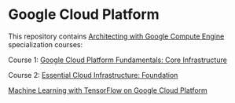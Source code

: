 # Google Cloud Platform

This repository contains [Architecting with Google Compute Engine](https://www.coursera.org/specializations/gcp-architecture) specialization courses:

Course 1: [Google Cloud Platform Fundamentals: Core Infrastructure](https://github.com/FazeelUsmani/Google-Cloud-Platform/tree/master/Week%201)

Course 2: [Essential Cloud Infrastructure: Foundation](https://github.com/FazeelUsmani/Google-Cloud-Platform/tree/master/2%20Essential%20Cloud%20Infrastructure:%20Foundation)


[Machine Learning with TensorFlow on Google Cloud Platform](https://www.coursera.org/specializations/machine-learning-tensorflow-gcp) 
